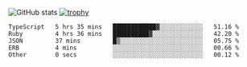 ![GitHub stats](https://github-readme-stats.vercel.app/api?username=ksk001100&show_icons=true&theme=tokyonight)
[![trophy](https://github-profile-trophy.vercel.app/?username=ksk001100&theme=onedark)](https://github.com/ryo-ma/github-profile-trophy)

<!--START_SECTION:waka-->

```text
TypeScript   5 hrs 35 mins   ████████████▓░░░░░░░░░░░░   51.16 %
Ruby         4 hrs 36 mins   ██████████▓░░░░░░░░░░░░░░   42.20 %
JSON         37 mins         █▒░░░░░░░░░░░░░░░░░░░░░░░   05.75 %
ERB          4 mins          ░░░░░░░░░░░░░░░░░░░░░░░░░   00.66 %
Other        0 secs          ░░░░░░░░░░░░░░░░░░░░░░░░░   00.12 %
```

<!--END_SECTION:waka-->

